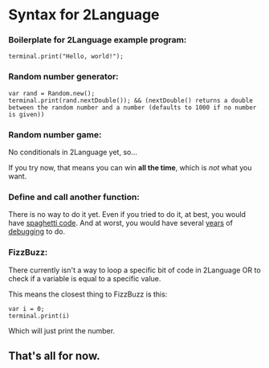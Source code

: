 # Syntax for 2Language

### Boilerplate for 2Language example program:
```
terminal.print("Hello, world!");
```

### Random number generator:
```
var rand = Random.new();
terminal.print(rand.nextDouble()); && (nextDouble() returns a double between the random number and a number (defaults to 1000 if no number is given))
```
### Random number game:

No conditionals in 2Language yet, so...

If you try now, that means you can win **all the time**, which is _not_ what you want.

### Define and call another function:

There is no way to do it yet. Even if you tried to do it, at best, you would have [spaghetti code](https://en.wikipedia.org/wiki/Spaghetti_code). And at worst, you would have several [years](https://en.wikipedia.org/wiki/century) of [debugging](https://en.wikipedia.org/wiki/Debugging) to do.

### FizzBuzz:

There currently isn't a way to loop a specific bit of code in 2Language OR to check if a variable is equal to a specific value.

This means the closest thing to FizzBuzz is this:

```
var i = 0;
terminal.print(i)
```

Which will just print the number.

## That's all for now.